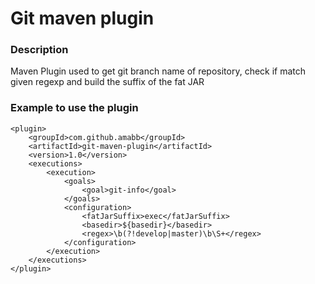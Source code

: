 # Git maven plugin

### Description
Maven Plugin used to get git branch name of repository, check if match given regexp and build the suffix of the fat JAR

### Example to use the plugin

```
<plugin>
    <groupId>com.github.amabb</groupId>
    <artifactId>git-maven-plugin</artifactId>
    <version>1.0</version>
    <executions>
        <execution>
            <goals>
                <goal>git-info</goal>
            </goals>
            <configuration>
                <fatJarSuffix>exec</fatJarSuffix>
                <basedir>${basedir}</basedir>
                <regex>\b(?!develop|master)\b\S+</regex>
            </configuration>
        </execution>
    </executions>
</plugin>
```
